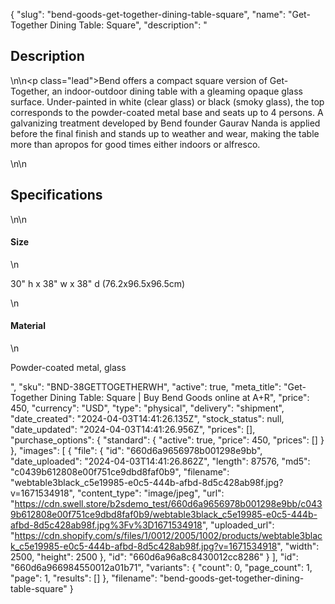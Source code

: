 {
  "slug": "bend-goods-get-together-dining-table-square",
  "name": "Get-Together Dining Table: Square",
  "description": "<h2>Description</h2>\n<!-- split -->\n<p class=\"lead\">Bend offers a compact square version of Get-Together, an indoor-outdoor dining table with a gleaming opaque glass surface. Under-painted in white (clear glass) or black (smoky glass), the top corresponds to the powder-coated metal base and seats up to 4 persons. A galvanizing treatment developed by Bend founder Gaurav Nanda is applied before the final finish and stands up to weather and wear, making the table more than apropos for good times either indoors or alfresco.  </p>\n<!-- split -->\n<h2>Specifications</h2>\n<!-- split -->\n<h4>Size</h4>\n<p>30\" h x 38\" w x 38\" d (76.2x96.5x96.5cm)</p>\n<h4>Material</h4>\n<p>Powder-coated metal, glass</p>",
  "sku": "BND-38GETTOGETHERWH",
  "active": true,
  "meta_title": "Get-Together Dining Table: Square | Buy Bend Goods online at A+R",
  "price": 450,
  "currency": "USD",
  "type": "physical",
  "delivery": "shipment",
  "date_created": "2024-04-03T14:41:26.135Z",
  "stock_status": null,
  "date_updated": "2024-04-03T14:41:26.956Z",
  "prices": [],
  "purchase_options": {
    "standard": {
      "active": true,
      "price": 450,
      "prices": []
    }
  },
  "images": [
    {
      "file": {
        "id": "660d6a9656978b001298e9bb",
        "date_uploaded": "2024-04-03T14:41:26.862Z",
        "length": 87576,
        "md5": "c0439b612808e00f751ce9dbd8faf0b9",
        "filename": "webtable3black_c5e19985-e0c5-444b-afbd-8d5c428ab98f.jpg?v=1671534918",
        "content_type": "image/jpeg",
        "url": "https://cdn.swell.store/b2sdemo_test/660d6a9656978b001298e9bb/c0439b612808e00f751ce9dbd8faf0b9/webtable3black_c5e19985-e0c5-444b-afbd-8d5c428ab98f.jpg%3Fv%3D1671534918",
        "uploaded_url": "https://cdn.shopify.com/s/files/1/0012/2005/1002/products/webtable3black_c5e19985-e0c5-444b-afbd-8d5c428ab98f.jpg?v=1671534918",
        "width": 2500,
        "height": 2500
      },
      "id": "660d6a96a8c8430012cc8286"
    }
  ],
  "id": "660d6a966984550012a01b71",
  "variants": {
    "count": 0,
    "page_count": 1,
    "page": 1,
    "results": []
  },
  "filename": "bend-goods-get-together-dining-table-square"
}